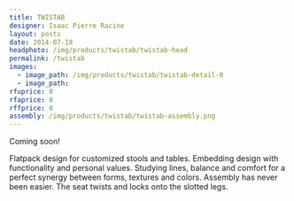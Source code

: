 ```yaml
---
title: TWISTAB
designer: Isaac Pierre Racine
layout: posts
date: 2014-07-18
headphoto: /img/products/twistab/twistab-head
permalink: /twistab
images:  
  - image_path: /img/products/twistab/twistab-detail-0
  - image_path: 
rfuprice: 0
rfaprice: 0
rffprice: 0
assembly: /img/products/twistab/twistab-assembly.png 
---
```


Coming soon!

Flatpack design for customized stools and tables. Embedding design with functionality and personal values. Studying lines, balance and comfort for a perfect synergy between forms, textures and colors. Assembly has never been easier. The seat twists and locks onto the slotted legs.